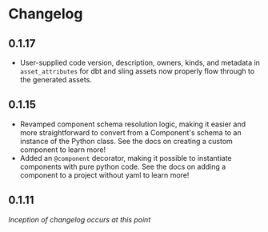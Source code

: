 # Changelog

## 0.1.17

- User-supplied code version, description, owners, kinds, and metadata in `asset_attributes` for dbt and sling assets now properly flow through to the generated assets.

## 0.1.15

- Revamped component schema resolution logic, making it easier and more straightforward to convert from a Component's schema to an instance of the Python class. See the docs on creating a custom component to learn more!
- Added an `@component` decorator, making it possible to instantiate components with pure python code. See the docs on adding a component to a project without yaml to learn more!

## 0.1.11

_Inception of changelog occurs at this point_
